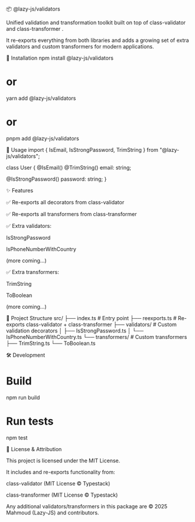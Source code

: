 📦 @lazy-js/validators

Unified validation and transformation toolkit built on top of class-validator
 and class-transformer
.

It re-exports everything from both libraries and adds a growing set of extra validators and custom transformers for modern applications.

🚀 Installation
npm install @lazy-js/validators
# or
yarn add @lazy-js/validators
# or
pnpm add @lazy-js/validators

📖 Usage
import { IsEmail, IsStrongPassword, TrimString } from "@lazy-js/validators";

class User {
  @IsEmail()
  @TrimString()
  email: string;

  @IsStrongPassword()
  password: string;
}

✨ Features

✅ Re-exports all decorators from class-validator

✅ Re-exports all transformers from class-transformer

✅ Extra validators:

IsStrongPassword

IsPhoneNumberWithCountry

(more coming…)

✅ Extra transformers:

TrimString

ToBoolean

(more coming…)

📂 Project Structure
src/
├── index.ts              # Entry point
├── reexports.ts          # Re-exports class-validator + class-transformer
├── validators/           # Custom validation decorators
│   ├── IsStrongPassword.ts
│   └── IsPhoneNumberWithCountry.ts
└── transformers/         # Custom transformers
    ├── TrimString.ts
    └── ToBoolean.ts

🛠️ Development
# Build
npm run build

# Run tests
npm test

📜 License & Attribution

This project is licensed under the MIT License.

It includes and re-exports functionality from:

class-validator
 (MIT License © Typestack)

class-transformer
 (MIT License © Typestack)

Any additional validators/transformers in this package are © 2025 Mahmoud (Lazy-JS) and contributors.
